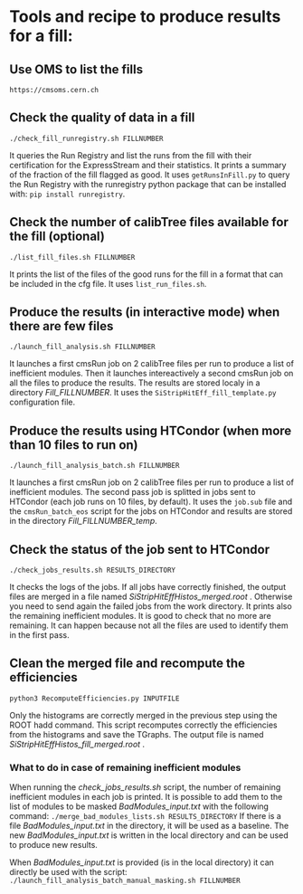 # Tools and recipe to produce results for a fill:

## Use OMS to list the fills

`https://cmsoms.cern.ch`

## Check the quality of data in a fill

`./check_fill_runregistry.sh FILLNUMBER`

It queries the Run Registry and list the runs from the fill with their certification for the ExpressStream and their statistics.
It prints a summary of the fraction of the fill flagged as good.
It uses `getRunsInFill.py` to query the Run Registry with the runregistry python package that can be installed with: `pip install runregistry`.

## Check the number of calibTree files available for the fill (optional)

`./list_fill_files.sh FILLNUMBER`

It prints the list of the files of the good runs for the fill in a format that can be included in the cfg file.
It uses `list_run_files.sh`.


## Produce the results (in interactive mode) when there are few files

`./launch_fill_analysis.sh FILLNUMBER`

It launches a first cmsRun job on 2 calibTree files per run to produce a list of inefficient modules.
Then it launches intereactively a second cmsRun job on all the files to produce the results. The results are stored localy in a directory *Fill_FILLNUMBER*.
It uses the `SiStripHitEff_fill_template.py` configuration file.

## Produce the results using HTCondor (when more than 10 files to run on)

`./launch_fill_analysis_batch.sh FILLNUMBER`

It launches a first cmsRun job on 2 calibTree files per run to produce a list of inefficient modules.
The second pass job is splitted in jobs sent to HTCondor (each job runs on 10 files, by default).
It uses the `job.sub` file and the `cmsRun_batch_eos` script for the jobs on HTCondor and results are stored in the directory *Fill_FILLNUMBER_temp*.
 
## Check the status of the job sent to HTCondor

`./check_jobs_results.sh RESULTS_DIRECTORY`

It checks the logs of the jobs.
If all jobs have correctly finished, the output files are merged in a file named *SiStripHitEffHistos_merged.root* .
Otherwise you need to send again the failed jobs from the work directory.
It prints also the remaining inefficient modules. It is good to check that no more are remaining. It can happen because not all the files are used to identify them in the first pass.

## Clean the merged file and recompute the efficiencies

`python3 RecomputeEfficiencies.py INPUTFILE`

Only the histograms are correctly merged in the previous step using the ROOT hadd command. This script recomputes correctly the efficiencies from the histograms and save the TGraphs. The output file is named *SiStripHitEffHistos_fill_merged.root* .


### What to do in case of remaining inefficient modules

When running the *check_jobs_results.sh* script, the number of remaining inefficient modules in each job is printed.
It is possible to add them to the list of modules to be masked *BadModules_input.txt* with the following command:
`./merge_bad_modules_lists.sh RESULTS_DIRECTORY`
If there is a file *BadModules_input.txt* in the directory, it will be used as a baseline.
The new *BadModules_input.txt* is written in the local directory and can be used to produce new results.

When *BadModules_input.txt* is provided (is in the local directory) it can directly be used with the script:
`./launch_fill_analysis_batch_manual_masking.sh FILLNUMBER`
